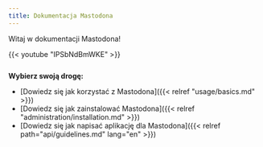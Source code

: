 ```yaml
---
title: Dokumentacja Mastodona
---
```


Witaj w dokumentacji Mastodona!

<div style="margin-bottom: 26px">
  {{< youtube "IPSbNdBmWKE" >}}
</div>

**Wybierz swoją drogę:**

- [Dowiedz się jak korzystać z Mastodona]({{< relref "usage/basics.md" >}})
- [Dowiedz się jak zainstalować Mastodona]({{< relref "administration/installation.md" >}})
- [Dowiedz się jak napisać aplikację dla Mastodona]({{< relref path="api/guidelines.md" lang="en" >}})
